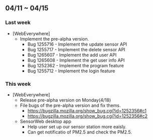 ## 04/11 ~ 04/15 ##

### Last week
* [WebEverywhere]
  - Implement the pre-alpha version.
    - Bug 1255716 - Implement the update sensor API
    - Bug 1255717 - Implement the delete sensor API
    - Bug 1265607 - Implement the add user API
    - Bug 1265608 - Implement the get user info API
    - Bug 1252362 - Implement the program feature
    - Bug 1255712 - Implement the login feature

### This week
* [WebEverywhere]
  - Release pre-alpha version on Monday(4/18)
  - File bugs of the pre-alpha version and fix thems.
    - https://bugzilla.mozilla.org/show_bug.cgi?id=1252356#c1
    - https://bugzilla.mozilla.org/show_bug.cgi?id=1252356#c2
  - SensorWeb desktop app
    - Help user set up our sensor station more eaisly.
    - Can get notificatio of PM2.5 and check the PM2.5.

